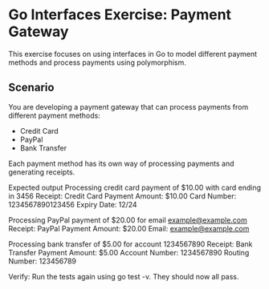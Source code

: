 # Go Interfaces Exercise: Payment Gateway

This exercise focuses on using interfaces in Go to model different payment methods and process payments using polymorphism.

## Scenario

You are developing a payment gateway that can process payments from different payment methods:

- Credit Card
- PayPal
- Bank Transfer

Each payment method has its own way of processing payments and generating receipts.

Expected output
Processing credit card payment of $10.00 with card ending in 3456
Receipt:
Credit Card Payment
Amount: $10.00
Card Number: 1234567890123456
Expiry Date: 12/24

Processing PayPal payment of $20.00 for email example@example.com
Receipt:
PayPal Payment
Amount: $20.00
Email: example@example.com

Processing bank transfer of $5.00 for account 1234567890
Receipt:
Bank Transfer Payment
Amount: $5.00
Account Number: 1234567890
Routing Number: 123456789

Verify: Run the tests again using go test -v. They should now all pass.
